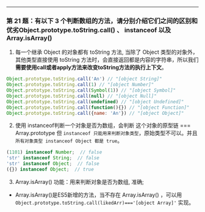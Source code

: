 <style>img {max-width: 300px} .w4{max-width: 400px}.w5{max-width: 500px}</style>

***

### 第 21 题：有以下 3 个判断数组的方法，请分别介绍它们之间的区别和优劣Object.prototype.toString.call() 、 instanceof 以及 Array.isArray()
1. 每一个继承 Object 的对象都有 toString 方法, 当除了 Object 类型的对象外，其他类型直接使用 toString 方法时，会直接返回都是内容的字符串，所以我们 **需要使用call或者apply方法来改变toString方法的执行上下文**。
```js
Object.prototype.toString.call('An') // "[object String]"
Object.prototype.toString.call(1) // "[object Number]"
Object.prototype.toString.call(Symbol(1)) // "[object Symbol]"
Object.prototype.toString.call(null) // "[object Null]"
Object.prototype.toString.call(undefined) // "[object Undefined]"
Object.prototype.toString.call(function(){}) // "[object Function]"
Object.prototype.toString.call({name: 'An'}) // "[object Object]"
```

2. 使用 instanceof判断一个对象是否为数组，会判断 这个对象的原型链 === Array.prototype 但 `instanceof 只能用来判断对象类型`，原始类型不可以。并且`所有对象类型 instanceof Object 都是 true`。
```js
(1101) instanceof Number;  // false
'str' instanceof String;  // false
'str' instanceof Object;  // false
({}) instanceof Object;  // true
```

3.  Array.isArray() 功能：用来判断对象是否为数组, 准确;
* Array.isArray()是ES5新增的方法，当不存在 Array.isArray() ，可以用 `Object.prototype.toString.call(likedArr)==='[object Array]'` 实现。